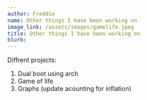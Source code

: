 ```yaml
---
author: Freddie 
name: Other things I have been working on
image_link: /assets/images/gamelife.jpeg
title: Other things I have been working on
blurb: 
---
```

Diffrent projects:

1. Dual boot using arch
2. Game of life
3. Graphs (update acounting for inflation)

